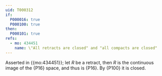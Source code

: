 ```yaml
---
uid: T000312
if:
  P000016: true
  P000100: true
then:
  P000101: true
refs:
  - mo: 434451
    name: \"All retracts are closed" and "all compacts are closed"
---
```


Asserted in {{mo:434451}}; let $R$ be a retract, then $R$ is the continuous image of
the {P16} space, and thus is {P16}. By {P100} it is closed.
